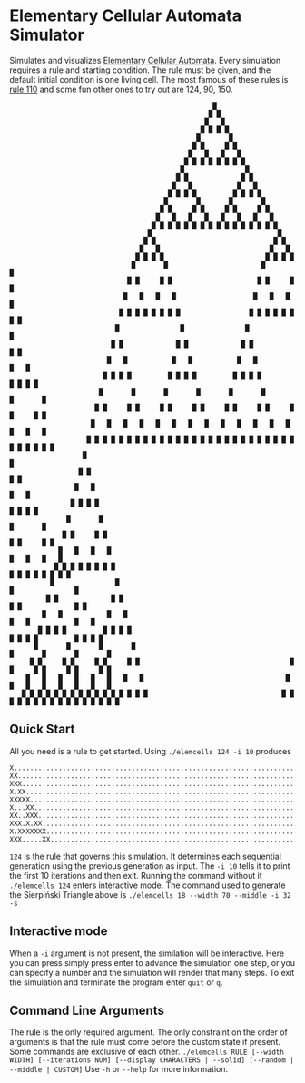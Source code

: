 # Elementary Cellular Automata Simulator
Simulates and visualizes [Elementary Cellular Automata](https://en.wikipedia.org/wiki/Elementary_cellular_automaton). Every simulation requires a rule and starting condition. The rule must be given, and the default initial condition is one living cell. The most famous of these rules is [rule 110](https://en.wikipedia.org/wiki/Rule_110) and some fun other ones to try out are 124, 90, 150.

```
                                                  █
                                                 █ █
                                                █   █
                                               █ █ █ █
                                              █       █
                                             █ █     █ █
                                            █   █   █   █
                                           █ █ █ █ █ █ █ █
                                          █               █
                                         █ █             █ █
                                        █   █           █   █
                                       █ █ █ █         █ █ █ █
                                      █       █       █       █
                                     █ █     █ █     █ █     █ █
                                    █   █   █   █   █   █   █   █
                                   █ █ █ █ █ █ █ █ █ █ █ █ █ █ █ █
                                  █                               █
                                 █ █                             █ █
                                █   █                           █   █
                               █ █ █ █                         █ █ █ █
                              █       █                       █       █
                             █ █     █ █                     █ █     █ █
                            █   █   █   █                   █   █   █   █
                           █ █ █ █ █ █ █ █                 █ █ █ █ █ █ █ █
                          █               █               █               █
                         █ █             █ █             █ █             █ █
                        █   █           █   █           █   █           █   █
                       █ █ █ █         █ █ █ █         █ █ █ █         █ █ █ █
                      █       █       █       █       █       █       █       █
                     █ █     █ █     █ █     █ █     █ █     █ █     █ █     █ █
                    █   █   █   █   █   █   █   █   █   █   █   █   █   █   █   █
                   █ █ █ █ █ █ █ █ █ █ █ █ █ █ █ █ █ █ █ █ █ █ █ █ █ █ █ █ █ █ █ █
                  █                                                               █
                 █ █                                                             █ █
                █   █                                                           █   █
               █ █ █ █                                                         █ █ █ █
              █       █                                                       █       █
             █ █     █ █                                                     █ █     █ █
            █   █   █   █                                                   █   █   █   █
           █ █ █ █ █ █ █ █                                                 █ █ █ █ █ █ █ █
          █               █                                               █               █
         █ █             █ █                                             █ █             █ █
        █   █           █   █                                           █   █           █   █
       █ █ █ █         █ █ █ █                                         █ █ █ █         █ █ █ █
      █       █       █       █                                       █       █       █       █
     █ █     █ █     █ █     █ █                                     █ █     █ █     █ █     █ █
    █   █   █   █   █   █   █   █                                   █   █   █   █   █   █   █   █
   █ █ █ █ █ █ █ █ █ █ █ █ █ █ █ █                                 █ █ █ █ █ █ █ █ █ █ █ █ █ █ █ █
```

## Quick Start
All you need is a rule to get started. Using `./elemcells 124 -i 10` produces
```
X...................................................................................................
XX..................................................................................................
XXX.................................................................................................
X.XX................................................................................................
XXXXX...............................................................................................
X...XX..............................................................................................
XX..XXX.............................................................................................
XXX.X.XX............................................................................................
X.XXXXXXX...........................................................................................
XXX.....XX..........................................................................................
```
`124` is the rule that governs this simulation. It determines each sequential generation using the previous generation as input. The `-i 10` tells it to print the first 10 iterations and then exit. Running the command without it `./elemcells 124` enters interactive mode. The command used to generate the Sierpiński Triangle above is `./elemcells 18 --width 70 --middle -i 32 -s`
## Interactive mode
When a `-i` argument is not present, the similation will be interactive. Here you can press simply press enter to advance the simulation one step, or you can specify a number and the simulation will render that many steps. To exit the simulation and terminate the program enter `quit` or `q`.
## Command Line Arguments
The rule is the only required argument. The only constraint on the order of arguments is that the rule must come before the custom state if present.
Some commands are exclusive of each other.
`./elemcells RULE [--width WIDTH] [--iterations NUM] [--display CHARACTERS | --solid] [--random | --middle | CUSTOM]`
Use `-h` or `--help` for more information.